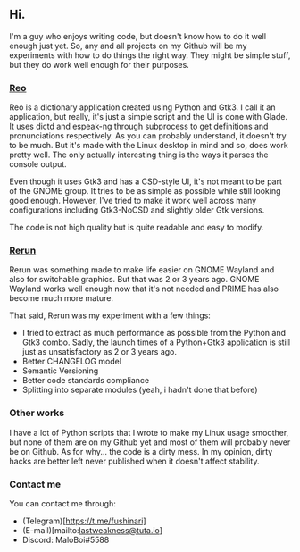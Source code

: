 ## Hi.

I'm a guy who enjoys writing code, but doesn't know how to do it well enough just yet. So, any and all projects on my Github will be my experiments with how to do things the right way. They might be simple stuff, but they do work well enough for their purposes.

### [Reo](https://www.github.com/lastweakness/reo)

Reo is a dictionary application created using Python and Gtk3. I call it an application, but really, it's just a simple script and the UI is done with Glade. It uses dictd and espeak-ng through subprocess to get definitions and pronunciations respectively. As you can probably understand, it doesn't try to be much. But it's made with the Linux desktop in mind and so, does work pretty well. The only actually interesting thing is the ways it parses the console output.

Even though it uses Gtk3 and has a CSD-style UI, it's not meant to be part of the GNOME group. It tries to be as simple as possible while still looking good enough. However, I've tried to make it work well across many configurations including Gtk3-NoCSD and slightly older Gtk versions.

The code is not high quality but is quite readable and easy to modify.

### [Rerun](https://www.github.com/lastweakness/rerun)

Rerun was something made to make life easier on GNOME Wayland and also for switchable graphics. But that was 2 or 3 years ago. GNOME Wayland works well enough now that it's not needed and PRIME has also become much more mature.

That said, Rerun was my experiment with a few things:
 - I tried to extract as much performance as possible from the Python and Gtk3 combo. Sadly, the launch times of a Python+Gtk3 application is still just as unsatisfactory as 2 or 3 years ago.
 - Better CHANGELOG model
 - Semantic Versioning
 - Better code standards compliance
 - Splitting into separate modules (yeah, i hadn't done that before)

### Other works

I have a lot of Python scripts that I wrote to make my Linux usage smoother, but none of them are on my Github yet and most of them will probably never be on Github. As for why... the code is a dirty mess. In my opinion, dirty hacks are better left never published when it doesn't affect stability.

### Contact me
You can contact me through:
 - (Telegram)[https://t.me/fushinari]
 - (E-mail)[mailto:lastweakness@tuta.io] 
 - Discord: MaloBoi#5588
